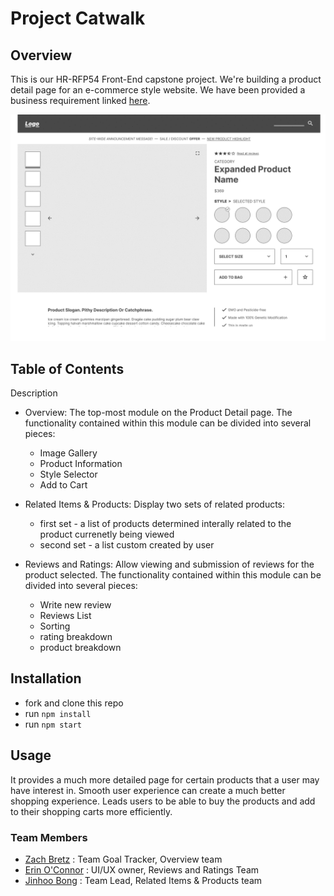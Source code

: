 # Project Catwalk

## Overview
This is our HR-RFP54 Front-End capstone project. We're building a product detail page for an e-commerce style website.
We have been provided a business requirement linked [here](https://docs.google.com/document/d/1KAqduzY8ae3DYrSoCL1i23qHe95zJRYFulqMk-sGLWY/edit#).

![Visual mock-up](assets/7Xd86Hnjca.gif)

## Table of Contents

Description
  - Overview: The top-most module on the Product Detail page.  The functionality contained within this module can be divided into several pieces:
    - Image Gallery
    - Product Information
    - Style Selector
    - Add to Cart

  - Related Items & Products: Display two sets of related products:
    - first set - a list of products determined interally related to the product currenetly being viewed
    - second set - a list custom created by user

  - Reviews and Ratings: Allow viewing and submission of reviews for the product selected.  The functionality contained within this module can be divided into several pieces:
    - Write new review
    - Reviews List
    - Sorting
    - rating breakdown
    - product breakdown


## Installation
  - fork and clone this repo
  - run `npm install`
  - run `npm start`

## Usage
It provides a much more detailed page for certain products that a user may have interest in. Smooth user experience can create a much better shopping experience. Leads users to be able to buy the products and add to their shopping carts more efficiently.

### Team Members
- [Zach Bretz](https://github.com/orgs/TeamArtemis54/people/zbretz) : Team Goal Tracker, Overview team
- [Erin O'Connor](https://github.com/orgs/TeamArtemis54/people/oconnorir) : UI/UX owner, Reviews and Ratings Team
- [Jinhoo Bong](https://github.com/orgs/TeamArtemis54/people/JinhooBong) : Team Lead, Related Items & Products team